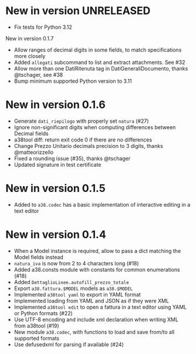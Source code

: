 # New in version UNRELEASED

* Fix tests for Python 3.12

New in version 0.1.7

* Allow ranges of decimal digits in some fields, to match specifications more
  closely
* Added `allegati` subcommand to list and extract attachments. See #32
* Allow more than one DatiRitenuta tag in DatiGeneraliDocumento, thanks
  @tschager, see #38
* Bump minimum supported Python version to 3.11

# New in version 0.1.6

* Generate `dati_riepilogo` with properly set `natura` (#27)
* Ignore non-significant digits when computing differences between Decimal fields
* a38tool diff: return exit code 0 if there are no differences
* Change Prezzo Unitario decimals precision to 3 digits, thanks @matteorizzello
* Fixed a rounding issue (#35), thanks @tschager
* Updated signature in test certificate

# New in version 0.1.5

* Added to `a38.codec` has a basic implementation of interactive editing in a
  text editor

# New in version 0.1.4

* When a Model instance is required, allow to pass a dict matching the Model
  fields instead
* `natura_iva` is now from 2 to 4 characters long (#18)
* Added a38.consts module with constants for common enumerations (#18)
* Added `DettaglioLinee.autofill_prezzo_totale`
* Export `a38.fattura.$MODEL` models as `a38.$MODEL`
* Implemented `a38tool yaml` to export in YAML format
* Implemented loading from YAML and JSON as if they were XML
* Implemented `a38tool edit` to open a fattura in a text editor using YAML or
  Python formats (#22)
* Use UTF-8 encoding and include xml declaration when writing XML from a38tool
  (#19)
* New module `a38.codec`, with functions to load and save from/to all supported
  formats
* Use defusedxml for parsing if available (#24)
